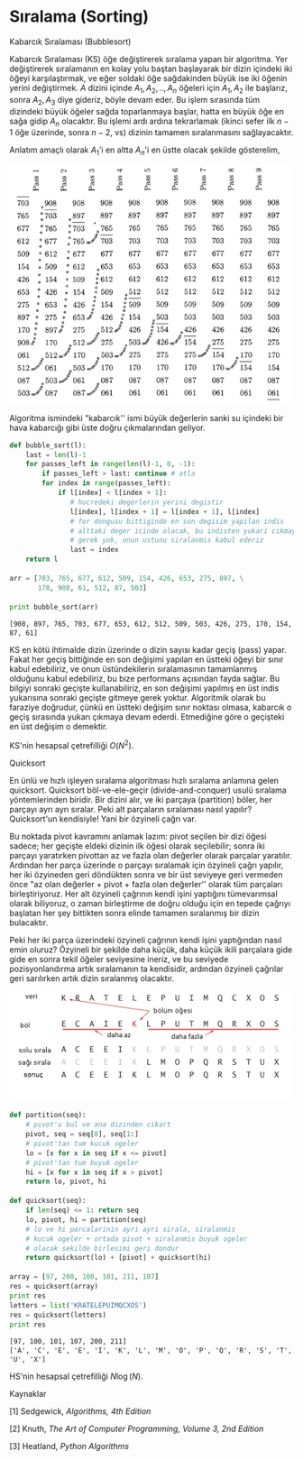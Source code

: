 # Sıralama (Sorting)

Kabarcık Sıralaması (Bubblesort)

Kabarcık Sıralaması (KS) öğe değiştirerek sıralama yapan bir algoritma. Yer
değiştirerek sıralamanın en kolay yolu baştan başlayarak bir dizin içindeki iki
öğeyi karşılaştırmak, ve eğer soldaki öğe sağdakinden büyük ise iki öğenin
yerini değiştirmek. $A$ dizini içinde $A_1,A_2,..,A_n$ öğeleri için $A_1,A_2$
ile başlarız, sonra $A_2,A_3$ diye gideriz, böyle devam eder. Bu işlem sırasında
tüm dizindeki büyük öğeler sağda toparlanmaya başlar, hatta en büyük öğe en sağa
gidip $A_n$ olacaktır. Bu işlemi ardı ardına tekrarlamak (ikinci sefer ilk $n-1$
öğe üzerinde, sonra $n-2$, vs) dizinin tamamen sıralanmasını sağlayacaktır.

Anlatım amaçlı olarak $A_1$'i en altta $A_n$'i en üstte olacak şekilde
gösterelim,

![](sort_02.png)

Algoritma ismindeki "kabarcık'' ismi büyük değerlerin sanki su içindeki bir
hava kabarcığı gibi üste doğru çıkmalarından geliyor.

```python
def bubble_sort(l):
    last = len(l)-1  
    for passes_left in range(len(l)-1, 0, -1):
        if passes_left > last: continue # atla
        for index in range(passes_left):
            if l[index] < l[index + 1]:
               # hucredeki degerlerin yerini degistir
               l[index], l[index + 1] = l[index + 1], l[index]
               # for dongusu bittiginde en son degisim yapilan indis
               # alttaki deger icinde olacak, bu indisten yukari cikmaya
               # gerek yok, onun ustunu siralanmis kabul ederiz
               last = index        
    return l

arr = [703, 765, 677, 612, 509, 154, 426, 653, 275, 897, \
       170, 908, 61, 512, 87, 503]

print bubble_sort(arr)
```

```
[908, 897, 765, 703, 677, 653, 612, 512, 509, 503, 426, 275, 170, 154, 87, 61]
```

KS en kötü ihtimalde dizin üzerinde o dizin sayısı kadar geçiş (pass)
yapar. Fakat her geçiş bittiğinde en son değişimi yapılan en üstteki öğeyi bir
sınır kabul edebiliriz, ve onun üstündekilerin sıralamasının tamamlanmış
olduğunu kabul edebiliriz, bu bize performans açısından fayda sağlar. Bu bilgiyi
sonraki geçişte kullanabiliriz, en son değişimi yapılmış en üst indis yukarısına
sonraki geçişte gitmeye gerek yoktur. Algoritmik olarak bu faraziye doğrudur,
çünkü en üstteki değişim sınır noktası olmasa, kabarcık o geçiş sırasında yukarı
çıkmaya devam ederdi.  Etmediğine göre o geçişteki en üst değişim o demektir.

KS'nin hesapsal çetrefilliği $O(N^2)$.

Quicksort

En ünlü ve hızlı işleyen sıralama algoritması hızlı sıralama anlamına gelen
quicksort. Quicksort böl-ve-ele-geçir (divide-and-conquer) usulü sıralama
yöntemlerinden biridir. Bir dizini alır, ve iki parçaya (partition) böler,
her parçayı ayrı ayrı sıralar. Peki alt parçaların sıralaması nasıl
yapılır? Quicksort'un kendisiyle! Yani bir özyineli çağrı var.

Bu noktada pivot kavramını anlamak lazım: pivot seçilen bir dizi öğesi sadece;
her geçişte eldeki dizinin ilk öğesi olarak seçilebilir; sonra iki parçayı
yaratırken pivottan az ve fazla olan değerler olarak parçalar
yaratılır. Ardından her parça üzerinde o parçayı sıralamak için özyineli çağrı
yapılır, her iki özyineden geri döndükten sonra ve bir üst seviyeye geri
vermeden önce "az olan değerler + pivot + fazla olan değerler'' olarak tüm
parçaları birleştiriyoruz. Her alt özyineli çağrının kendi işini yaptığını
tümevarımsal olarak biliyoruz, o zaman birleştirme de doğru olduğu için en
tepede çağrıyı başlatan her şey bittikten sonra elinde tamamen sıralanmış bir
dizin bulacaktır.

Peki her iki parça üzerindeki özyineli çağrının kendi işini yaptığından nasıl
emin oluruz? Özyineli bir şekilde daha küçük, daha küçük ikili parçalara gide
gide en sonra tekil öğeler seviyesine ineriz, ve bu seviyede pozisyonlandırma
artık sıralamanın ta kendisidir, ardından özyineli çağrılar geri sarılırken
artık dizin sıralanmış olacaktır.

![](sort_01.png)

```python
def partition(seq):
    # pivot'u bul ve ana dizinden cikart
    pivot, seq = seq[0], seq[1:] 
    # pivot'tan tum kucuk ogeler
    lo = [x for x in seq if x <= pivot]
    # pivot'tan tum buyuk ogeler
    hi = [x for x in seq if x > pivot]
    return lo, pivot, hi 

def quicksort(seq):
    if len(seq) <= 1: return seq 
    lo, pivot, hi = partition(seq)
    # lo ve hi parcalarinin ayri ayri sirala, siralanmis
    # kucuk ogeler + ortada pivot + siralanmis buyuk ogeler
    # olacak sekilde birlesimi geri dondur
    return quicksort(lo) + [pivot] + quicksort(hi) 
    
array = [97, 200, 100, 101, 211, 107]
res = quicksort(array)
print res
letters = list('KRATELEPUIMQCXOS')
res = quicksort(letters)
print res
```

```
[97, 100, 101, 107, 200, 211]
['A', 'C', 'E', 'E', 'I', 'K', 'L', 'M', 'O', 'P', 'Q', 'R', 'S', 'T', 'U', 'X']
```

HS'nin hesapsal çetrefilliği $N\log(N)$. 

Kaynaklar

[1] Sedgewick, *Algorithms, 4th Edition*

[2] Knuth, *The Art of Computer Programming, Volume 3, 2nd Edition*

[3] Heatland, *Python Algorithms*


